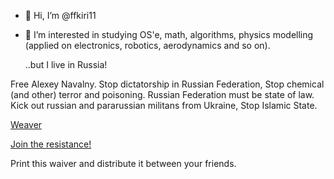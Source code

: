 - 👋 Hi, I’m @ffkiri11
- 👀 I’m interested in studying OS'e, math, algorithms, physics modelling (applied on electronics, robotics, aerodynamics and so on).
 
     ..but I live in Russia!
     
 Free Alexey Navalny. Stop
 dictatorship in Russian Federation, Stop chemical (and other) terror and poisoning.
 Russian Federation must be state of law.
 Kick out russian and pararussian militans from Ukraine, Stop Islamic State.
 
 [Weaver](https://github.com/ffkiri11/pacific-tex/blob/main/pacific.pdf)
 
 [Join the resistance!](https://github.com/ffkiri11/pacific-tex)

Print this waiver and distribute it between your friends.
